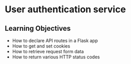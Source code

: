 # User authentication service
## Learning Objectives
*   How to declare API routes in a Flask app
*   How to get and set cookies
*   How to retrieve request form data
*   How to return various HTTP status codes
